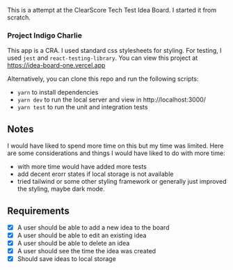 This is a attempt at the ClearScore Tech Test Idea Board. I started it from scratch.

### Project Indigo Charlie

This app is a CRA. I used standard css stylesheets for styling. For testing, I used `jest` and `react-testing-library`. You can view this project at https://idea-board-one.vercel.app

Alternatively, you can clone this repo and run the following scripts:

- `yarn` to install dependencies
- `yarn dev` to run the local server and view in http://localhost:3000/
- `yarn test` to run the unit and integration tests

## Notes

I would have liked to spend more time on this but my time was limited. Here are some considerations and things I would have liked to do with more time:

- with more time would have added more tests
- add decent erorr states if local storage is not available
- tried tailwind or some other styling framework or generally just improved the styling, maybe dark mode.

## Requirements

- [x] A user should be able to add a new idea to the board
- [x] A user should be able to edit an existing idea
- [x] A user should be able to delete an idea
- [x] A user should see the time the idea was created
- [x] Should save ideas to local storage
